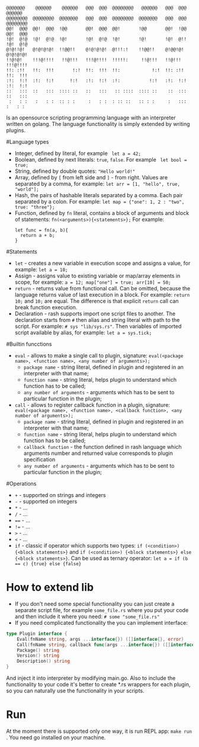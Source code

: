 ```
@@@@@@@    @@@@@@    @@@@@@   @@@  @@@  @@@@@@@@   @@@@@@   @@@  @@@   @@@@@@   
@@@@@@@@  @@@@@@@@  @@@@@@@   @@@  @@@  @@@@@@@@  @@@@@@@   @@@  @@@  @@@@@@@@  
@@!  @@@  @@!  @@@  !@@       @@!  @@@  @@!       !@@       @@!  !@@  @@!  @@@  
!@!  @!@  !@!  @!@  !@!       !@!  @!@  !@!       !@!       !@!  @!!  !@!  @!@  
@!@!!@!   @!@!@!@!  !!@@!!    @!@!@!@!  @!!!:!    !!@@!!    @!@@!@!   @!@!@!@!  
!!@!@!    !!!@!!!!   !!@!!!   !!!@!!!!  !!!!!:     !!@!!!   !!@!!!    !!!@!!!!  
!!: :!!   !!:  !!!       !:!  !!:  !!!  !!:            !:!  !!: :!!   !!:  !!!  
:!:  !:!  :!:  !:!      !:!   :!:  !:!  :!:           !:!   :!:  !:!  :!:  !:!  
::   :::  ::   :::  :::: ::   ::   :::   :: ::::  :::: ::    ::  :::  ::   :::  
 :   : :   :   : :  :: : :     :   : :  : :: ::   :: : :     :   :::   :   : :  
```

Is an opensource scripting programming language with an interpreter written on golang. 
The language functionality is simply extended by writing plugins.

#Language types

* Integer, defined by literal, for example ``` let a = 42;```
* Boolean, defined by next literals: `true`, `false`. For example ``` let bool = true;```
* String, defined by double quotes: `"Hello world!"`
* Array, defined by `[` from left side and `]` - from right. Values are separated by a comma, for example: ```let arr = [1, "hello", true, "world"];```
* Hash, the pairs of hashable literals separated by a comma. Each pair separated by a colon. For example: ```let map = {"one": 1, 2 : "two", true: "three"};```
* Function, defined by `fn` literal, contains a block of arguments and block of statements: ```fn(<arguments>){<statements>};``` 
For example:
  ```
  let func = fn(a, b){
    return a + b;
  }
  ```

#Statements

* `let` - creates a new variable in execution scope and assigns a value, for example: ```let a = 10;```
* Assign - assigns value to existing variable or map/array elements in scope, for example: ```a = 12; map["one"] = true; arr[10] = 50;```
* `return` - returns value from functional call. Can be omitted, because the language returns value of last execution in a block. For example: ```return 10;``` and ```10;``` are equal. The difference is that explicit `return` call can break function execution.
* Declaration - rash supports import one script files to another. The declaration starts from `#` then alias and string literal with path to the script. For example: ```# sys "lib/sys.rs"```. Then variables of imported script available by alias, for example: ```let a = sys.tick;```

#Builtin funcctions

* `eval` - allows to make a single call to plugin, signature: ```eval(<package name>, <function name>, <any number of arguments>);```
    * `package name` - string literal, defined in plugin and registered in an interpreter with that name;
    * `function name` - string literal, helps plugin to understand which function has to be called;
    * `any number of arguments` - arguments which has to be sent to particular function in the plugin;
* `call` - allows to register callback function in a plugin, signature: ```eval(<package name>, <function name>, <callback function>, <any number of arguments>);```
    * `package name` - string literal, defined in plugin and registered in an interpreter with that name;
    * `function name` - string literal, helps plugin to understand which function has to be called;
    * `callback function` - the function defined in rash language which arguments number and returned value corresponds to plugin specification
    * `any number of arguments` - arguments which has to be sent to particular function in the plugin;

#Operations

* `+` - supported on strings and integers
* `-` - supported on integers
* `*` - ...
* `/` - ...
* `==` - ...
* `!=` - ...
* `>` - ...
* `<` - ...
* `if` - classic if operator which supports two types: ```if (<condition>) {<block statements>}``` and ```if (<condition>) {<block statements>} else {<block statements>}```. Can be used as ternary operator: ```let a = if (b == c) {true} else {false}``` 

# How to extend lib

* If you don't need some special functionality you can just create a separate script file, for example `some_file.rs` where you put your code and then include it where you need: `# some "some_file.rs"`
* If you need complicated functionality the you can implement interface:
```go
type Plugin interface {
	Eval(fnName string, args ...interface{}) ([]interface{}, error)
	Call(fnName string, callback func(args ...interface{}) ([]interface{}, error), args ...interface{}) ([]interface{}, error)
	Package() string
	Version() string
	Description() string
}
```
And inject it into interpreter by modifying main.go. Also to include the functionality to your code it's better to create *.rs wrappers for each plugin, so you can naturally use the functionality in your scripts.

# Run

At the moment there is supported only one way, it is run REPL app: `make run` . You need go installed on your machine. 
